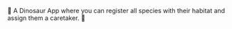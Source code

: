 🦖 A Dinosaur App where you can register all species with their habitat and assign them a caretaker. 🦖

